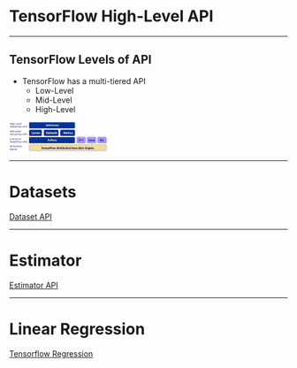 # TensorFlow High-Level API

---

## TensorFlow Levels of API

 * TensorFlow has a multi-tiered API
   - Low-Level
   - Mid-Level
   - High-Level

<img src="../../assets/images/deep-learning/tensorflow_layers_small.png" style="width:35%;"/> <!-- {"left" : 1.73, "top" : 5.88, "height" : 4.12, "width" : 14.04} -->


---

# Datasets


[Dataset API](./TENSORFLOW-Datasets.md)

---

# Estimator
[Estimator API](./TENSORFLOW-Estimator.md)

---

# Linear Regression

[Tensorflow Regression](./TENSORFLOW-Regression.md)

